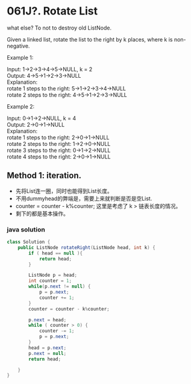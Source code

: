# 061J?. Rotate List

what else? To not to destroy old ListNode.


Given a linked list, rotate the list to the right by k places, where k is non-negative.

Example 1:

Input: 1->2->3->4->5->NULL, k = 2  
Output: 4->5->1->2->3->NULL   
Explanation:  
rotate 1 steps to the right: 5->1->2->3->4->NULL  
rotate 2 steps to the right: 4->5->1->2->3->NULL  

Example 2:

Input: 0->1->2->NULL, k = 4  
Output: 2->0->1->NULL  
Explanation:  
rotate 1 steps to the right: 2->0->1->NULL  
rotate 2 steps to the right: 1->2->0->NULL  
rotate 3 steps to the right: 0->1->2->NULL  
rotate 4 steps to the right: 2->0->1->NULL


## Method 1: iteration.

* 先将List连一圈，同时也能得到List长度。
* 不用dummyhead的弊端是，需要上来就判断是否是空List.
* counter = counter - k%counter; 这里是考虑了 k > 链表长度的情况。
* 剩下的都是基本操作。

### java solution
```java
class Solution {
    public ListNode rotateRight(ListNode head, int k) {
        if ( head == null ){
            return head;
        }

        ListNode p = head;
        int counter = 1;
        while(p.next != null) {
            p = p.next;
            counter += 1;
        }
        counter = counter - k%counter;

        p.next = head;
        while ( counter > 0) {
            counter -= 1;
            p = p.next;
        }
        head = p.next;
        p.next = null;
        return head;

    }
}

```
